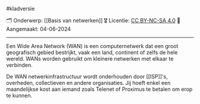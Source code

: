 #kladversie  

🗂️ Onderwerp: [[Basis van netwerken]]
🎖️ Licentie: [CC BY-NC-SA 4.0](https://creativecommons.org/licenses/by-nc-sa/4.0/)
📅 Aangemaakt: 04-06-2024

---
Een Wide Area Network (WAN) is een computernetwerk dat een groot geografisch gebied bestrijkt, vaak een land, continent of zelfs de hele wereld. WANs worden gebruikt om kleinere netwerken met elkaar te verbinden.

De WAN netwerkinfrastructuur wordt onderhouden door [[ISP]]'s, overheden, collectieven en andere organisaties. Jij hoeft enkel een maandelijkse kost aan iemand zoals Telenet of Proximus te betalen om erop te kunnen. 